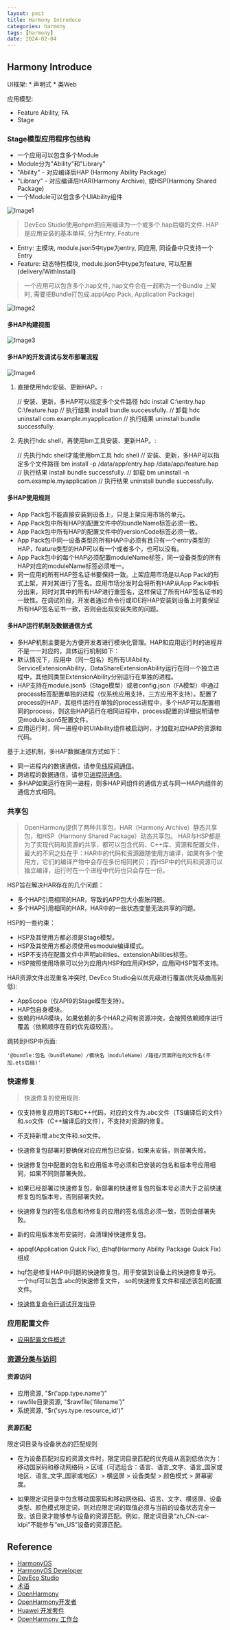 ```yaml
---
layout: post
title: Harmony Introduce 
categories: harmony
tags: [harmony]
date: 2024-02-04
---
```


## Harmony Introduce 

UI框架:
    * 声明式
    * 类Web
 
应用模型:
  * Feature Ability, FA
  * Stage

### Stage模型应用程序包结构

* 一个应用可以包含多个Module
* Module分为"Ability"和"Library"
* "Ability" - 对应编译后HAP (Harmony Ability Package)
* "Library" - 对应编译后HAR(Harmony Archive), 或HSP(Harmony Shared Package)
* 一个Module可以包含多个UIAbility组件

![Image1](https://alliance-communityfile-drcn.dbankcdn.com/FileServer/getFile/cmtyPub/011/111/111/0000000000011111111.20240115191018.00543822837038786498842254176984:50001231000000:2800:1E4E5D4ADB3EE781EFCFF1BA3AB96B1533F3536ED04BE9CBABE15DC5C5758396.png?needInitFileName=true?needInitFileName=true?needInitFileName=true?needInitFileName=true?needInitFileName=true)

> DevEco Studio使用ohpm把应用编译为一个或多个.hap后缀的文件. HAP是应用安装的基本单样, 分为Entry, Feature

* Entry: 主模块, module.json5中type为entry, 同应用, 同设备中只支持一个Entry
* Feature: 动态特性模块, module.json5中type为feature, 可以配置(delivery/WithInstall)

> 一个应用可以包含多个.hap文件, hap文件合在一起称为一个Bundle
> 上架时, 需要把Bundle打包成.app(App Pack, Application Package)

![Image2](https://alliance-communityfile-drcn.dbankcdn.com/FileServer/getFile/cmtyPub/011/111/111/0000000000011111111.20240115191018.96198009942332448006354049693122:50001231000000:2800:2F19D426B3518EA33A9319446AA8B3761561AB68B7A3B3B4ADEBA7C77BDB3364.png?needInitFileName=true?needInitFileName=true?needInitFileName=true?needInitFileName=true?needInitFileName=true)

#### 多HAP构建视图

![Image3](https://alliance-communityfile-drcn.dbankcdn.com/FileServer/getFile/cmtyPub/011/111/111/0000000000011111111.20240115191019.18853973237489651667072369103380:50001231000000:2800:8EBB09701032F3A121A0DBEF611E30467A111EC34F84A81F534E3EADF315A042.png?needInitFileName=true?needInitFileName=true?needInitFileName=true?needInitFileName=true?needInitFileName=true)

#### 多HAP的开发调试与发布部署流程

![Image4](https://alliance-communityfile-drcn.dbankcdn.com/FileServer/getFile/cmtyPub/011/111/111/0000000000011111111.20240115191019.81095604925746446771343672091636:50001231000000:2800:44085E776296058A5775C25D9DE2D78B55DC31C8DB14398FCB0AFAE3DEC15CCC.png?needInitFileName=true?needInitFileName=true?needInitFileName=true?needInitFileName=true?needInitFileName=true)

1. 直接使用hdc安装、更新HAP。:

    // 安装、更新，多HAP可以指定多个文件路径
    hdc install C:\entry.hap C:\feature.hap
    // 执行结果
    install bundle successfully.
    // 卸载
    hdc uninstall com.example.myapplication
    // 执行结果
    uninstall bundle successfully.

2. 先执行hdc shell，再使用bm工具安装、更新HAP。:

    // 先执行hdc shell才能使用bm工具
    hdc shell
    // 安装、更新，多HAP可以指定多个文件路径
    bm install -p /data/app/entry.hap /data/app/feature.hap
    // 执行结果
    install bundle successfully.
    // 卸载
    bm uninstall -n com.example.myapplication
    // 执行结果
    uninstall bundle successfully.

#### 多HAP使用规则

* App Pack包不能直接安装到设备上，只是上架应用市场的单元。
* App Pack包中所有HAP的配置文件中的bundleName标签必须一致。
* App Pack包中所有HAP的配置文件中的versionCode标签必须一致。
* App Pack包中同一设备类型的所有HAP中必须有且只有一个entry类型的HAP，feature类型的HAP可以有一个或者多个，也可以没有。
* App Pack包中的每个HAP必须配置moduleName标签，同一设备类型的所有HAP对应的moduleName标签必须唯一。
* 同一应用的所有HAP签名证书要保持一致。上架应用市场是以App Pack的形式上架，并对其进行了签名。应用市场分发时会将所有HAP从App Pack中拆分出来，同时对其中的所有HAP进行重签名，这样保证了所有HAP签名证书的一致性。在调试阶段，开发者通过命令行或IDE将HAP安装到设备上时要保证所有HAP签名证书一致，否则会出现安装失败的问题。

#### 多HAP运行机制及数据通信方式

* 多HAP机制主要是为方便开发者进行模块化管理。HAP和应用运行时的进程并不是一一对应的，具体运行机制如下：
* 默认情况下，应用中（同一包名）的所有UIAbility、ServiceExtensionAbility、DataShareExtensionAbility运行在同一个独立进程中，其他同类型ExtensionAbility分别运行在单独的进程。
* HAP支持在module.json5（Stage模型）或者config.json（FA模型）中通过process标签配置单独的进程（仅系统应用支持，三方应用不支持）。配置了process的HAP，其组件运行在单独的process进程中，多个HAP可以配置相同的process，则这些HAP运行在相同进程中，process配置的详细说明请参见module.json5配置文件。
* 应用运行时，同一进程中的UIAbility组件被启动时，才加载对应HAP的资源和代码。

基于上述机制，多HAP数据通信方式如下：
* 同一进程内的数据通信，请参见[线程间通信](https://developer.huawei.com/consumer/cn/doc/harmonyos-guides-V2/thread-model-stage-0000001428061492-V2)。
* 跨进程的数据通信，请参见[进程间通信](https://developer.huawei.com/consumer/cn/doc/harmonyos-guides-V2/process-model-stage-0000001428061488-V2)。
* 多HAP如果运行在同一进程，则多HAP间组件的通信方式与同一HAP内组件的通信方式相同。

### 共享包

> OpenHarmony提供了两种共享包，HAR（Harmony Archive）静态共享包，和HSP（Harmony Shared Package）动态共享包。
> HAR与HSP都是为了实现代码和资源的共享，都可以包含代码、C++库、资源和配置文件，最大的不同之处在于：HAR中的代码和资源跟随使用方编译，如果有多个使用方，它们的编译产物中会存在多份相同拷贝；而HSP中的代码和资源可以独立编译，运行时在一个进程中代码也只会存在一份。

HSP旨在解决HAR存在的几个问题：

* 多个HAP引用相同的HAR，导致的APP包大小膨胀问题。
* 多个HAP引用相同的HAR，HAR中的一些状态变量无法共享的问题。

HSP的一些约束：

* HSP及其使用方都必须是Stage模型。
* HSP及其使用方都必须使用esmodule编译模式。
* HSP不支持在配置文件中声明abilities、extensionAbilities标签。
* HSP按照使用场景可以分为应用内HSP和应用间HSP，应用间HSP暂不支持。

HAR资源文件出现重名冲突时, DevEco Studio会以优先级进行覆盖(优先级由高到低):
* AppScope（仅API9的Stage模型支持）。
* HAP包自身模块。
* 依赖的HAR模块，如果依赖的多个HAR之间有资源冲突，会按照依赖顺序进行覆盖（依赖顺序在前的优先级较高）。

跳转到HSP中页面:

    '@bundle:包名（bundleName）/模块名（moduleName）/路径/页面所在的文件名(不加.ets后缀)'

### 快速修复

> 快速修复的使用规则:
* 仅支持修复应用的TS和C++代码，对应的文件为.abc文件（TS编译后的文件）和.so文件（C++编译后的文件），不支持对资源的修复。
* 不支持新增.abc文件和.so文件。
* 快速修复包部署时要确保对应应用包已安装，如果未安装，则部署失败。
* 快速修复包中配置的包名和应用版本号必须和已安装的包名和版本号应用相同，如果不同则部署失败。
* 如果已经部署过快速修复包，新部署的快速修复包的版本号必须大于之前快速修复包的版本号，否则部署失败。
* 快速修复包的签名信息和待修复的应用的签名信息必须一致，否则会部署失败。
* 新的应用版本发布安装时，会清理掉快速修复包。

* appqf(Application Quick Fix), 由hqf(Harmony Ability Package Quick Fix)组成
* hqf包是修复HAP中问题的快速修复包，用于安装到设备上的快速修复单元。一个hqf可以包含.abc的快速修复文件，.so的快速修复文件和描述该包的配置文件。

+ [快速修复命令行调试开发指导](https://developer.huawei.com/consumer/cn/doc/harmonyos-guides-V2/quickfix-debug-0000001493903876-V2)

### 应用配置文件

+ [应用配置文件概述](https://developer.huawei.com/consumer/cn/doc/harmonyos-guides-V2/application-configuration-file-overview-stage-0000001428061460-V2)

### [资源分类与访问](https://developer.huawei.com/consumer/cn/doc/harmonyos-guides-V2/resource-categories-and-access-0000001711674888-V2)

#### 资源访问

* 应用资源, "$r('app.type.name')"
* rawfile目录资源, "$rawfile('filename')"
* 系统资源, “$r('sys.type.resource_id')”

#### 资源匹配

限定词目录与设备状态的匹配规则

* 在为设备匹配对应的资源文件时，限定词目录匹配的优先级从高到低依次为：移动国家码和移动网络码 > 区域（可选组合：语言、语言_文字、语言_国家或地区、语言_文字_国家或地区）> 横竖屏 > 设备类型 > 颜色模式 > 屏幕密度。

* 如果限定词目录中包含移动国家码和移动网络码、语言、文字、横竖屏、设备类型、颜色模式限定词，则对应限定词的取值必须与当前的设备状态完全一致，该目录才能够参与设备的资源匹配。例如，限定词目录“zh_CN-car-ldpi”不能参与“en_US”设备的资源匹配。

## Reference

+ [HarmonyOS](https://developer.huawei.com/consumer/cn/hmos/overview/?catalogVersion=V2)
+ [HarmonyOS Developer](https://developer.harmonyos.com/cn/docs/documentation/doc-guides-V3/start-overview-0000001478061421-V3?catalogVersion=V3)
+ [DevEco Studio](https://developer.huawei.com/consumer/cn/doc/harmonyos-guides-V2/devecostudio_userguide-0000001054619202-V2)
+ [术语](https://developer.huawei.com/consumer/cn/doc/harmonyos-guides-V2/glossary-0000000000029587-V2)
+ [OpenHarmony](https://www.openharmony.cn/mainPlay)
+ [OpenHarmony开发者](https://space.bilibili.com/2029471800)
+ [Huawei 开发套件](https://developer.huawei.com/consumer/cn/market/prod-list/4a15e94084304e3a970b254e8a848886)
+ [OpenHarmony 工作台](http://ci.openharmony.cn/workbench/cicd/codecontrol/list)
